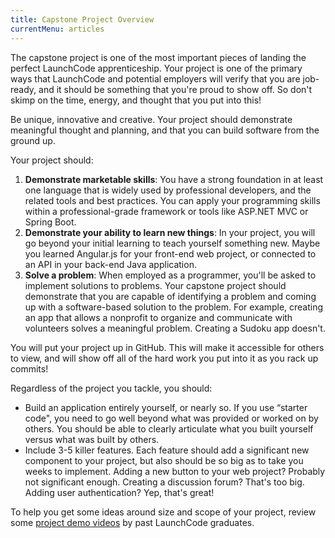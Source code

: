 ```yaml
---
title: Capstone Project Overview
currentMenu: articles
---
```


The capstone project is one of the most important pieces of landing the perfect LaunchCode apprenticeship. Your project is one of the primary ways that LaunchCode and potential employers will verify that you are job-ready, and it should be something that you're proud to show off. So don't skimp on the time, energy, and thought that you put into this!

Be unique, innovative and creative. Your project should demonstrate meaningful thought and planning, and that you can build software from the ground up.

Your project should:

1. __Demonstrate marketable skills__: You have a strong foundation in at least one language that is widely used by professional developers, and the related tools and best practices. You can apply your programming skills within a professional-grade framework or tools like ASP.NET MVC or Spring Boot.
2. __Demonstrate your ability to learn new things__: In your project, you will go beyond your initial learning to teach yourself something new. Maybe you learned Angular.js for your front-end web project, or connected to an API in your back-end Java application.
3. __Solve a problem__: When employed as a programmer, you'll be asked to implement solutions to problems. Your capstone project should demonstrate that you are capable of identifying a problem and coming up with a software-based solution to the problem. For example, creating an app that allows a nonprofit to organize and communicate with volunteers solves a meaningful problem. Creating a Sudoku app doesn't.

You will put your project up in GitHub. This will make it accessible for others to view, and will show off all of the hard work you put into it as you rack up commits!

Regardless of the project you tackle, you should:
* Build an application entirely yourself, or nearly so. If you use “starter code", you need to go well beyond what was provided or worked on by others. You should be able to clearly articulate what you built yourself versus what was built by others.
* Include 3-5 killer features. Each feature should add a significant new component to your project, but also should be so big as to take you weeks to implement. Adding a new button to your web project? Probably not significant enough. Creating a discussion forum? That's too big. Adding user authentication? Yep, that's great!

To help you get some ideas around size and scope of your project, review some [project demo videos](https://www.youtube.com/watch?v=_8LRJHkTqsg&list=PLs5n5nYB22fIdV_HMkekxx7Yt06lXUptT) by past LaunchCode graduates.
